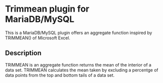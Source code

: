 # Trimmean plugin for MariaDB/MySQL

This is a MariaDB/MySQL plugin offers an aggregate function inspired by TRIMMEAN() of Microsoft Excel.

## Description

TRIMMEAN is an aggregate function returns the mean of the interior of a data set. TRIMMEAN calculates the mean taken by excluding a percentge of data points from the top and bottom tails of a data set.
